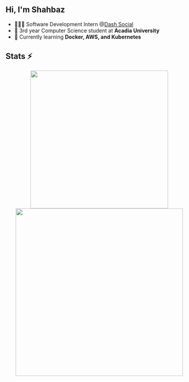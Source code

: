 <h2>
    Hi, I'm Shahbaz
</h2>

 - 🧑🏻‍💻 Software Development Intern @[Dash Social](https://www.dashsocial.com/)
 - 🔭 3rd year Computer Science student at **Acadia University**
 - 🌱 Currently learning **Docker, AWS, and Kubernetes**

<h2>Stats ⚡</h2>
<div align="center">
    <img width=370 src="https://github-stats.shahcodes.in/?username=shahbaz-athwal&theme=transparent&hide=stars&show=prs_merged_percentage&custom_title=GitHub&cache_seconds=21600&rank_icon=github&title_color=F03C2D" />
    <img width=450 src="https://github-stats.shahcodes.in/wakatime?username=shahbaz_athwal&theme=transparent&langs_count=10&hide_title=true&hide=json,other,markdown,prisma&custom_title=Time%20Stats%20(2025)&cache_seconds=21600&layout=compact&title_color=F03C2D"/>
</div>
